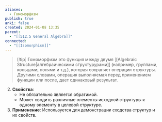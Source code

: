 ```yaml
---
aliases:
  - Гомоморфизм
publish: true
anki: false
created: 2024-01-08 13:35
parent:
  - "[[512.5 General Algebra]]"
connected:
  - "[[Isomorphism]]"
---
```


> [!tip] Гомоморфизм 
> это функция между двумя [[Algebraic Structure|алгебраическими структурурами]]  (например, группами, кольцами, полями и т.д.), которая сохраняет операции структуры. Другими словами, операция выполняемая перед применением функции или после, дает одинаковый результат.

2. **Свойства**:
   - Не обязательно является обратимой.
   - Может сводить различные элементы исходной структуры к одному элементу в целевой структуре.
3. **Применение**: Используется для демонстрации сходства структур и их свойств.






